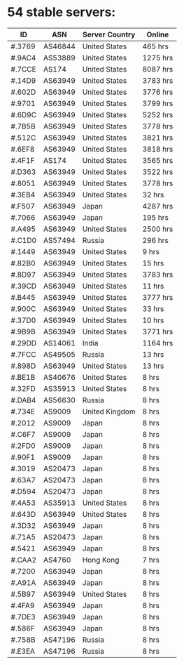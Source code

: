 # 54 stable servers:

| ID | ASN | Server Country | Online |
| ------ | ------ | ------ | ------ |
| #.3769 | AS46844 | United States | 465 hrs |
| #.9AC4 | AS53889 | United States | 1275 hrs |
| #.7CCE | AS174 | United States | 8087 hrs |
| #.14D9 | AS63949 | United States | 3783 hrs |
| #.602D | AS63949 | United States | 3776 hrs |
| #.9701 | AS63949 | United States | 3799 hrs |
| #.6D9C | AS63949 | United States | 5252 hrs |
| #.7B5B | AS63949 | United States | 3778 hrs |
| #.512C | AS63949 | United States | 3821 hrs |
| #.6EF8 | AS63949 | United States | 3818 hrs |
| #.4F1F | AS174 | United States | 3565 hrs |
| #.D363 | AS63949 | United States | 3522 hrs |
| #.8051 | AS63949 | United States | 3778 hrs |
| #.3EB4 | AS63949 | United States | 32 hrs |
| #.F507 | AS63949 | Japan | 4287 hrs |
| #.7066 | AS63949 | Japan | 195 hrs |
| #.A495 | AS63949 | United States | 2500 hrs |
| #.C1D0 | AS57494 | Russia | 296 hrs |
| #.1449 | AS63949 | United States | 9 hrs |
| #.82B0 | AS63949 | United States | 15 hrs |
| #.8D97 | AS63949 | United States | 3783 hrs |
| #.39CD | AS63949 | United States | 11 hrs |
| #.B445 | AS63949 | United States | 3777 hrs |
| #.900C | AS63949 | United States | 33 hrs |
| #.37D0 | AS63949 | United States | 10 hrs |
| #.9B9B | AS63949 | United States | 3771 hrs |
| #.29DD | AS14061 | India | 1164 hrs |
| #.7FCC | AS49505 | Russia | 13 hrs |
| #.898D | AS63949 | United States | 13 hrs |
| #.BE1B | AS40676 | United States | 8 hrs |
| #.32FD | AS35913 | United States | 8 hrs |
| #.DAB4 | AS56630 | Russia | 8 hrs |
| #.734E | AS9009 | United Kingdom | 8 hrs |
| #.2012 | AS9009 | Japan | 8 hrs |
| #.C6F7 | AS9009 | Japan | 8 hrs |
| #.2FD0 | AS9009 | Japan | 8 hrs |
| #.90F1 | AS9009 | Japan | 8 hrs |
| #.3019 | AS20473 | Japan | 8 hrs |
| #.63A7 | AS20473 | Japan | 8 hrs |
| #.D594 | AS20473 | Japan | 8 hrs |
| #.4A53 | AS35913 | United States | 8 hrs |
| #.643D | AS63949 | United States | 8 hrs |
| #.3D32 | AS63949 | Japan | 8 hrs |
| #.71A5 | AS20473 | Japan | 8 hrs |
| #.5421 | AS63949 | Japan | 8 hrs |
| #.CAA2 | AS4760 | Hong Kong | 7 hrs |
| #.7200 | AS63949 | Japan | 8 hrs |
| #.A91A | AS63949 | Japan | 8 hrs |
| #.5B97 | AS63949 | United States | 8 hrs |
| #.4FA9 | AS63949 | Japan | 8 hrs |
| #.7DE3 | AS63949 | Japan | 8 hrs |
| #.586F | AS63949 | Japan | 8 hrs |
| #.758B | AS47196 | Russia | 8 hrs |
| #.E3EA | AS47196 | Russia | 8 hrs |

